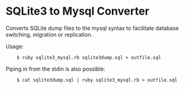 SQLite3 to Mysql Converter
==========================

Converts SQLite dump files to the mysql syntax to facilitate database switching, migration or replication.

Usage:
```
	$ ruby sqlite3_mysql.rb sqlite3dump.sql > outfile.sql
```
Piping in from the stdin is also possible:
```
	$ cat sqlite3dump.sql | ruby sqlite3_mysql.rb > outfile.sql
```
